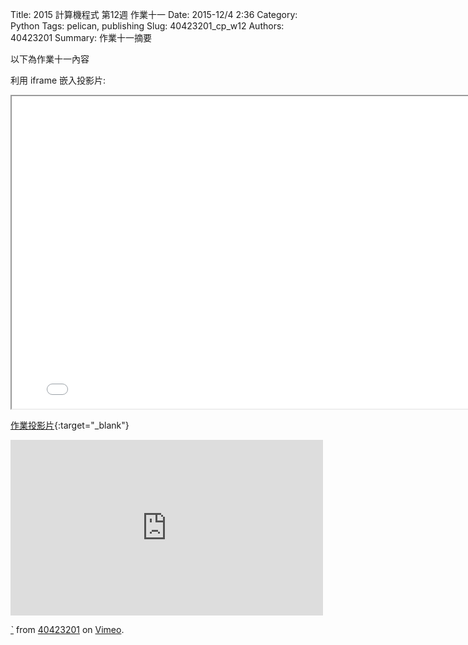 Title: 2015 計算機程式 第12週 作業十一
Date: 2015-12/4 2:36
Category: Python
Tags: pelican, publishing
Slug: 40423201_cp_w12
Authors: 40423201
Summary: 作業十一摘要

以下為作業十一內容

利用 iframe 嵌入投影片:

<iframe src="40423201_cp_w12_p.html" width="800" height="500"></iframe>

[作業投影片](40423201_cp_w12_p.html){:target="_blank"}

<iframe src="https://player.vimeo.com/video/151012941" width="500" height="281" frameborder="0" webkitallowfullscreen mozallowfullscreen allowfullscreen></iframe> <p><a href="https://vimeo.com/151012941">ˋ</a> from <a href="https://vimeo.com/user45597735">40423201</a> on <a href="https://vimeo.com">Vimeo</a>.</p>
